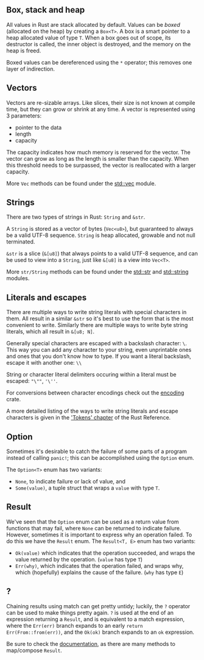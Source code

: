 ## Box, stack and heap
All values in Rust are stack allocated by default. Values can be *boxed* (allocated on the heap) by creating a `Box<T>`. A box is a smart pointer to a heap allocated value of type `T`. When a box goes out of scope, its destructor is called, the inner object is destroyed, and the memory on the heap is freed.

Boxed values can be dereferenced using the `*` operator; this removes one layer of indirection.
## Vectors
Vectors are re-sizable arrays. Like slices, their size is not known at compile time, but they can grow or shrink at any time. A vector is represented using 3 parameters: 

* pointer to the data
* length
* capacity

The capacity indicates how much memory is reserved for the vector. The vector can grow as long as the length is smaller than the capacity. When this threshold needs to be surpassed, the vector is reallocated with a larger capacity.

More `Vec` methods can be found under the [std::vec](https://doc.rust-lang.org/std/vec/) module.
## Strings
There are two types of strings in Rust: `String` and `&str`.

A `String` is stored as a vector of bytes (`Vec<u8>`), but guaranteed to always be a valid UTF-8 sequence. `String` is heap allocated, growable and not null terminated.

`&str` is a slice (`&[u8]`) that always points to a valid UTF-8 sequence, and can be used to view into a `String`, just like `&[u8]` is a view into `Vec<T>`.

More `str/String` methods can be found under the [std::str](https://doc.rust-lang.org/std/str/) and [std::string](https://doc.rust-lang.org/std/string/) modules.
## Literals and escapes
There are multiple ways to write string literals with special characters in them. All result in a similar `&str` so it's best to use the form that is the most convenient to write. Similarly there are multiple ways to write byte string literals, which all result in `&[u8; N]`.

Generally special characters are escaped with a backslash character: `\`. This way you can add any character to your string, even unprintable ones and ones that you don't know how to type. If you want a literal backslash, escape it with another one: `\\`

String or character literal delimiters occuring within a literal must be escaped: `"\""`, `'\''`.

For conversions between character encodings check out the [encoding](https://crates.io/crates/encoding) crate.

A more detailed listing of the ways to write string literals and escape characters is given in the ['Tokens' chapter](https://doc.rust-lang.org/reference/tokens.html) of the Rust Reference.
## Option
Sometimes it's desirable to catch the failure of some parts of a program instead of calling `panic!`; this can be accomplished using the `Option` enum.

The `Option<T>` enum has two variants:

* `None`, to indicate failure or lack of value, and
* `Some(value)`, a tuple struct that wraps a `value` with type `T`.
## Result
We've seen that the `Option` enum can be used as a return value from functions that may fail, where `None` can be returned to indicate failure. However, sometimes it is important to express why an operation failed. To do this we have the `Result` enum.
The `Result<T, E>` enum has two variants:

* `Ok(value)` which indicates that the operation succeeded, and wraps the value returned by the operation. (`value` has type `T`)
* `Err(why)`, which indicates that the operation failed, and wraps why, which (hopefully) explains the cause of the failure. (`why` has type `E`)
## ?
Chaining results using match can get pretty untidy; luckily, the `?` operator can be used to make things pretty again. `?` is used at the end of an expression returning a `Result`, and is equivalent to a match expression, where the `Err(err)` branch expands to an early `return Err(From::from(err))`, and the `Ok(ok)` branch expands to an `ok` expression.

Be sure to check the [documentation](https://doc.rust-lang.org/std/result/index.html), as there are many methods to map/compose `Result`.